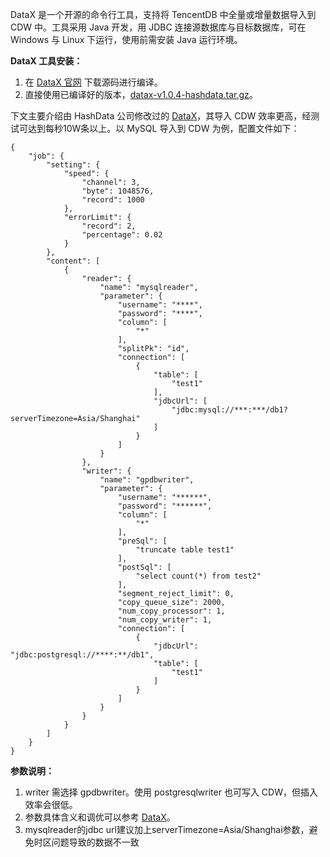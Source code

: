 DataX 是一个开源的命令行工具，支持将 TencentDB 中全量或增量数据导入到 CDW 中。工具采用 Java 开发，用 JDBC 连接源数据库与目标数据库，可在 Windows 与 Linux 下运行，使用前需安装 Java 运行环境。

**DataX 工具安装：**
1. 在 [DataX 官网](https://github.com/HashDataInc/DataX) 下载源码进行编译。
2. 直接使用已编译好的版本，[datax-v1.0.4-hashdata.tar.gz](https://packagedown-online-1256722404.cos.ap-guangzhou.myqcloud.com/datax/datax-v1.0.4-hashdata.tar.gz)。

下文主要介绍由 HashData 公司修改过的 [DataX](https://github.com/HashDataInc/DataX)，其导入 CDW 效率更高，经测试可达到每秒10W条以上。以 MySQL 导入到 CDW 为例，配置文件如下：
```
{
    "job": {
        "setting": {
            "speed": {
                "channel": 3, 
                "byte": 1048576, 
                "record": 1000
            }, 
            "errorLimit": {
                "record": 2, 
                "percentage": 0.02
            }
        }, 
        "content": [
            {
                "reader": {
                    "name": "mysqlreader", 
                    "parameter": {
                        "username": "****", 
                        "password": "****", 
                        "column": [
                            "*"
                        ], 
                        "splitPk": "id", 
                        "connection": [
                            {
                                "table": [
                                    "test1"
                                ], 
                                "jdbcUrl": [
                                    "jdbc:mysql://***:***/db1?serverTimezone=Asia/Shanghai"
                                ]
                            }
                        ]
                    }
                }, 
                "writer": {
                    "name": "gpdbwriter", 
                    "parameter": {
                        "username": "******", 
                        "password": "******", 
                        "column": [
                            "*"
                        ], 
                        "preSql": [
                            "truncate table test1"
                        ], 
                        "postSql": [
                            "select count(*) from test2"
                        ], 
                        "segment_reject_limit": 0, 
                        "copy_queue_size": 2000, 
                        "num_copy_processor": 1, 
                        "num_copy_writer": 1, 
                        "connection": [
                            {
                                "jdbcUrl": "jdbc:postgresql://****:**/db1", 
                                "table": [
                                    "test1"
                                ]
                            }
                        ]
                    }
                }
            }
        ]
    }
}
```

**参数说明：**
1. writer 需选择 gpdbwriter。使用 postgresqlwriter 也可写入 CDW，但插入效率会很低。
2. 参数具体含义和调优可以参考 [DataX](https://github.com/HashDataInc/DataX)。
3. mysqlreader的jdbc url建议加上serverTimezone=Asia/Shanghai参数，避免时区问题导致的数据不一致


